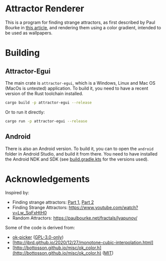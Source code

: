 # Attractor Renderer

This is a program for finding strange attractors, as first described by Paul
Bourke in [this article](http://paulbourke.net/fractals/lyapunov/), and
rendering them using a color gradient, intended to be used as wallpapers.

# Building

## Attractor-Egui

The main crate is `attractor-egui`, which is a Windows, Linux and Mac OS (MacOs
is untested) application. To build it, you need to have a recent version of the
Rust toolchain installed.

```sh
cargo build -p attractor-egui --release
```

Or to run it directly:

```sh
cargo run -p attractor-egui --release
```

## Android

There is also an Android version. To build it, you can to open the `android`
folder in Android Studio, and build it from there. You need to have installed
the Android NDK and SDK (see [build.gradle.kts](android/app/build.gradle.kts)
for the versions used).

# Acknowledgements

Inspired by:

- Finding strange attractors: [Part 1](https://youtu.be/AzdpM-vfUCQ), [Part 2](https://youtu.be/sGdFR9cpE6A)
- Finding Strange Attractors: https://www.youtube.com/watch?v=Lw_SqFxHtH0
- Random Attractors: https://paulbourke.net/fractals/lyapunov/

Some of the code is derived from:

- [ok-picker](https://github.com/gagbo/ok-picker/tree/6b36785955b4318a3e75860e56a755ecca7c3967) ([GPL-3.0-only](https://github.com/gagbo/ok-picker/blob/6b36785955b4318a3e75860e56a755ecca7c3967/LICENSES/GPL-3.0-only.txt))
- [http://jbrd.github.io/2020/12/27/monotone-cubic-interpolation.html]
- [http://bottosson.github.io/misc/ok_color.h](http://bottosson.github.io/misc/ok_color.h) ([MIT](https://bottosson.github.io/posts/colorpicker/#license))
